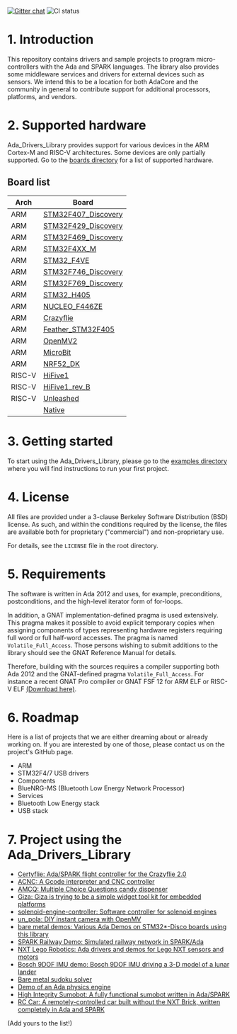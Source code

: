 [![Gitter chat](https://badges.gitter.im/gitterHQ/gitter.png)](https://gitter.im/ada-lang/Ada_Drivers_Library)
![CI status](https://github.com/AdaCore/Ada_Drivers_Library/actions/workflows/main.yml/badge.svg)
  
# 1. Introduction

This repository contains drivers and sample projects to program
micro-controllers with the Ada and SPARK languages. The library also provides
some middleware services and drivers for external devices such as sensors. We
intend this to be a location for both AdaCore and the community in general to
contribute support for additional processors, platforms, and vendors.

# 2. Supported hardware

Ada_Drivers_Library provides support for various devices in the ARM Cortex-M
and RISC-V architectures. Some devices are only partially supported. Go to the
[boards directory](boards/) for a list of supported hardware.

## Board list

| Arch   | Board                 |
| ------ | --------------------- |
| ARM    | [STM32F407_Discovery] |
| ARM    | [STM32F429_Discovery] |
| ARM    | [STM32F469_Discovery] |
| ARM    | [STM32F4XX_M]         |
| ARM    | [STM32_F4VE]          |
| ARM    | [STM32F746_Discovery] |
| ARM    | [STM32F769_Discovery] |
| ARM    | [STM32_H405]          |
| ARM    | [NUCLEO_F446ZE]       |
| ARM    | [Crazyflie]           |
| ARM    | [Feather_STM32F405]   |
| ARM    | [OpenMV2]             |
| ARM    | [MicroBit]            |
| ARM    | [NRF52_DK]            |
| RISC-V | [HiFive1]             |
| RISC-V | [HiFive1_rev_B]       |
| RISC-V | [Unleashed]           |
|        | [Native]              |

<!-- Examples: -->
[HiFive1]:             examples/HiFive1/README.md
[HiFive1_rev_B]:       examples/HiFive1_rev_B/README.md
[MicroBit]:            examples/MicroBit/README.md
[NRF52_DK]:            examples/NRF52_DK/README.md
[OpenMV2]:             examples/OpenMV2/README.md
[STM32F429_Discovery]: examples/STM32F429_Discovery/README.md
[STM32F469_Discovery]: examples/STM32F469_Discovery/README.md
[STM32F407_Discovery]: examples/STM32F4_DISCO/README.md
[STM32_F4VE]:          examples/stm32_f4ve/README.md
[STM32F4XX_M]:         examples/stm32f4xx_m/README.md
[STM32F746_Discovery]: examples/STM32F746_Discovery/README.md
[STM32F769_Discovery]: examples/STM32F769_Discovery/README.md

<!-- Undocumented: -->
[STM32_H405]:        examples/stm32_h405/
[NUCLEO_F446ZE]:     examples/nucleo_f446ze/
[Feather_STM32F405]: examples/feather_stm32f405
[Crazyflie]:         boards/crazyflie/
[Unleashed]:         examples/Unleashed
[Native]:            boards/native

# 3. Getting started

To start using the Ada_Drivers_Library, please go to the [examples
directory](examples/) where you will find instructions to run your first
project.

# 4. License

All files are provided under a 3-clause Berkeley Software Distribution (BSD)
license. As such, and within the conditions required by the license, the files
are available both for proprietary ("commercial") and non-proprietary use.

For details, see the `LICENSE` file in the root directory.

# 5. Requirements

The software is written in Ada 2012 and uses, for example, preconditions,
postconditions, and the high-level iterator form of for-loops.

In addition, a GNAT implementation-defined pragma is used extensively. This
pragma makes it possible to avoid explicit temporary copies when assigning
components of types representing hardware registers requiring full word or full
half-word accesses. The pragma is named `Volatile_Full_Access`. Those persons
wishing to submit additions to the library should see the GNAT Reference Manual
for details.

Therefore, building with the sources requires a compiler supporting both Ada
2012 and the GNAT-defined pragma `Volatile_Full_Access`. For instance a recent
GNAT Pro compiler or GNAT FSF 12 for ARM ELF or RISC-V ELF [(Download
here)](https://github.com/alire-project/GNAT-FSF-builds/releases).

# 6. Roadmap

Here is a list of projects that we are either dreaming about or already working
on. If you are interested by one of those, please contact us on the project's
GitHub page.

* ARM
 * STM32F4/7 USB drivers
* Components
 * BlueNRG-MS (Bluetooth Low Energy Network Processor)
* Services
 * Bluetooth Low Energy stack
 * USB stack

# 7. Project using the Ada_Drivers_Library

 * [Certyflie: Ada/SPARK flight controller for the Crazyflie 2.0](https://github.com/AdaCore/Certyflie)
 * [ACNC: A Gcode interpreter and CNC controller](https://github.com/Fabien-Chouteau/ACNC)
 * [AMCQ: Multiple Choice Questions candy dispenser](https://github.com/Fabien-Chouteau/AMCQ)
 * [Giza: Giza is trying to be a simple widget tool kit for embedded platforms](https://github.com/Fabien-Chouteau/Giza)
 * [solenoid-engine-controller: Software controller for solenoid engines](https://github.com/Fabien-Chouteau/solenoid-engine-controller)
 * [un_pola: DIY instant camera with OpenMV](https://github.com/Fabien-Chouteau/un_pola)
 * [bare metal demos: Various Ada Demos on STM32*-Disco boards using this library](https://github.com/lambourg/Ada_Bare_Metal_Demos)
 * [SPARK Railway Demo: Simulated railway network in SPARK/Ada](https://github.com/AdaCore/SPARK_Railway_Simulation_Demo)
 * [NXT Lego Robotics: Ada drivers and demos for Lego NXT sensors and motors](https://github.com/AdaCore/Robotics_with_Ada)
 * [Bosch 9DOF IMU demo: Bosch 9DOF IMU driving a 3-D model of a lunar lander](
https://github.com/AdaCore/Lunar_Lander_Rotation_Demo)
 * [Bare metal sudoku solver](https://github.com/stangassinger/sudoku)
 * [Demo of an Ada physics engine](https://github.com/Kidev/DemoAdaPhysics2D)
 * [High Integrity Sumobot: A fully functional sumobot written in Ada/SPARK](https://github.com/bosepchuk/High_Integrity_Sumobot)
 * [RC Car: A remotely-controlled car built without the NXT Brick, written completely in Ada and SPARK](https://github.com/AdaCore/RC_Car_Demo)

(Add yours to the list!)

